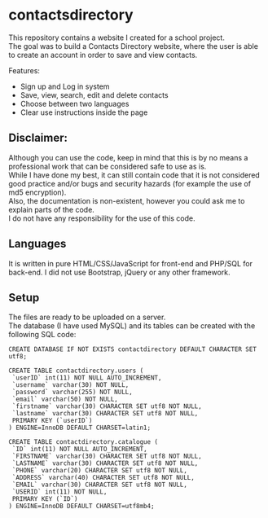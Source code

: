 # contactsdirectory
This repository contains a website I created for a school project.<br>
The goal was to build a Contacts Directory website, where the user is able to create an account in order to save and view contacts.<br>

Features:
* Sign up and Log in system
* Save, view, search, edit and delete contacts
* Choose between two languages
* Clear use instructions inside the page

## Disclaimer:
Although you can use the code, keep in mind that this is by no means a professional work that can be considered safe to use as is.<br>
While I have done my best, it can still contain code that it is not considered good practice and/or bugs and security hazards (for example the use of md5 encryption).<br>
Also, the documentation is non-existent, however you could ask me to explain parts of the code.<br>
I do not have any responsibility for the use of this code. 

## Languages
It is written in pure HTML/CSS/JavaScript for front-end and PHP/SQL for back-end.
I did not use Bootstrap, jQuery or any other framework.

## Setup
The files are ready to be uploaded on a server.<br>
The database (I have used MySQL) and its tables can be created with the following SQL code:
```
CREATE DATABASE IF NOT EXISTS contactdirectory DEFAULT CHARACTER SET utf8;

CREATE TABLE contactdirectory.users (
 `userID` int(11) NOT NULL AUTO_INCREMENT,
 `username` varchar(30) NOT NULL,
 `password` varchar(255) NOT NULL,
 `email` varchar(50) NOT NULL,
 `firstname` varchar(30) CHARACTER SET utf8 NOT NULL,
 `lastname` varchar(30) CHARACTER SET utf8 NOT NULL,
 PRIMARY KEY (`userID`)
) ENGINE=InnoDB DEFAULT CHARSET=latin1;

CREATE TABLE contactdirectory.catalogue (
 `ID` int(11) NOT NULL AUTO_INCREMENT,
 `FIRSTNAME` varchar(30) CHARACTER SET utf8 NOT NULL,
 `LASTNAME` varchar(30) CHARACTER SET utf8 NOT NULL,
 `PHONE` varchar(20) CHARACTER SET utf8 NOT NULL,
 `ADDRESS` varchar(40) CHARACTER SET utf8 NOT NULL,
 `EMAIL` varchar(30) CHARACTER SET utf8 NOT NULL,
 `USERID` int(11) NOT NULL,
 PRIMARY KEY (`ID`)
) ENGINE=InnoDB DEFAULT CHARSET=utf8mb4;
```
